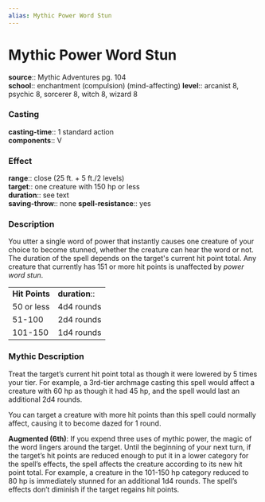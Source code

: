 ```yaml
---
alias: Mythic Power Word Stun
---
```


# Mythic Power Word Stun

**source**:: Mythic Adventures pg. 104  
**school**:: enchantment (compulsion) (mind-affecting)
**level**:: arcanist 8, psychic 8, sorcerer 8, witch 8, wizard 8

### Casting 

**casting-time**:: 1 standard action  
**components**:: V

### Effect 

**range**:: close (25 ft. + 5 ft./2 levels)  
**target**:: one creature with 150 hp or less  
**duration**:: see text  
**saving-throw**:: none
**spell-resistance**:: yes

### Description 

You utter a single word of power that instantly causes one creature of your choice to become stunned, whether the creature can hear the word or not. The duration of the spell depends on the target's current hit point total. Any creature that currently has 151 or more hit points is unaffected by *power word stun*.  
  

|                |              |
|----------------|--------------|
| **Hit Points** | **duration**:: |
| 50 or less     | 4d4 rounds   |
| 51-100         | 2d4 rounds   |
| 101-150        | 1d4 rounds   |

### Mythic Description

Treat the target’s current hit point total as though it were lowered by 5 times your tier. For example, a 3rd-tier archmage casting this spell would affect a creature with 60 hp as though it had 45 hp, and the spell would last an additional 2d4 rounds.  
  
You can target a creature with more hit points than this spell could normally affect, causing it to become dazed for 1 round.  
  
**Augmented (6th)**: If you expend three uses of mythic power, the magic of the word lingers around the target. Until the beginning of your next turn, if the target’s hit points are reduced enough to put it in a lower category for the spell’s effects, the spell affects the creature according to its new hit point total. For example, a creature in the 101-150 hp category reduced to 80 hp is immediately stunned for an additional 1d4 rounds. The spell’s effects don’t diminish if the target regains hit points.
